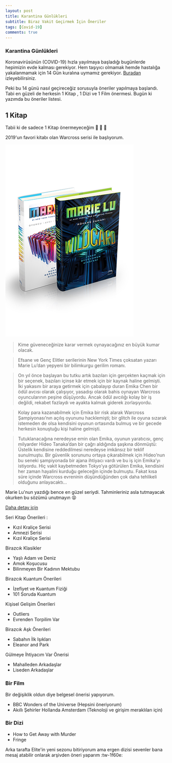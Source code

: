 ```yaml
---
layout: post
title: Karantina Günlükleri
subtitle: Biraz Vakit Geçirmek İçin Öneriler
tags: [Covid-19]
comments: true
---
```


### Karantina Günlükleri

Koronavirüsünün  (COVID-19) hızla yayılmaya başladığı bugünlerde hepimizin evde kalması gerekiyor. Hem taşıyıcı olmamak hemde hastalığa yakalanmamak için 14 Gün kuralına uymamız gerekiyor. [Buradan](https://twitter.com/drfahrettinkoca/status/1239619552662761474?s=20 "Buradan") izleyebilirsiniz.

Peki bu 14 günü nasıl geçireceğiz sorusuyla öneriler yapılmaya başlandı. Tabi en güzeli de herkesin 1 Kitap , 1 Dizi ve 1 Film önermesi. 
Bugün ki yazımda bu öneriler listesi.

## 1 Kitap

Tabii ki de sadece 1 Kitap önermeyeceğim :dancer: :dancer: :dancer:

2019'un favori kitabı olan Warcross serisi ile başlıyorum.

![](/img/marielu.jpg)

>  Kime güveneceğinize karar vermek oynayacağınız en büyük kumar olacak.

> Efsane ve Genç Elitler serilerinin New York Times çoksatan yazarı Marie Lu’dan yepyeni bir bilimkurgu gerilim romanı.

> On yıl önce başlayan bu tutku artık bazıları için gerçekten kaçmak için bir seçenek, bazıları içinse kâr etmek için bir kaynak haline gelmişti. İki yakasını bir araya getirmek için çabalayıp duran Emika Chen bir ödül avcısı olarak çalışıyor, yasadışı olarak bahis oynayan Warcross oyuncularının peşine düşüyordu. Ancak ödül avcılığı kolay bir iş değildi, rekabet fazlaydı ve ayakta kalmak giderek zorlaşıyordu.

> Kolay para kazanabilmek için Emika bir risk alarak Warcross Şampiyonası’nın açılış oyununu hacklemişti; bir glitch ile oyuna sızarak istemeden de olsa kendisini oyunun ortasında bulmuş ve bir gecede herkesin konuştuğu kişi haline gelmişti.

> Tutuklanacağına neredeyse emin olan Emika, oyunun yaratıcısı, genç milyarder Hideo Tanaka’dan bir çağrı aldığında şaşkına dönmüştü: Üstelik kendisine reddedilmesi neredeyse imkânsız bir teklif sunulmuştu. Bir güvenlik sorununu ortaya çıkarabilmek için Hideo’nun bu seneki şampiyonada bir ajana ihtiyacı vardı ve bu iş için Emika’yı istiyordu. Hiç vakit kaybetmeden Tokyo’ya götürülen Emika, kendisini her zaman hayalini kurduğu geleceğin içinde bulmuştu. Fakat kısa süre içinde Warcross evreninin düşündüğünden çok daha tehlikeli olduğunu anlayacaktı…


Marie Lu'nun yazdığı bence en güzel seriydi. Tahminleriniz asla tutmayacak okurken bu sözümü unutmayın :stuck_out_tongue_closed_eyes:

[Daha detay için ](https://www.kitapsepeti.com/urun/detay/kitap/mari%CC%87e-lu-2-ki%CC%87tap-takim-ci%CC%87ltli/1424808 "Daha detay için ")


Seri Kitap Önerileri :

- Kızıl Kraliçe Serisi 
- Amnezi Serisi
- Kızıl Kraliçe Serisi 

Birazcık Klasikler

- Yaşlı Adam ve Deniz 
- Amok Koşucusu 
- Bilinmeyen Bir Kadının Mektubu 

Birazcık Kuantum Önerileri 

- İzefiyet ve Kuantum Fiziği 
- 101 Soruda Kuantum

Kişisel Gelişim Önerileri

- Outliers
- Evrenden Torpilim Var

Birazcık Aşk Önerileri 

- Sabahın İlk Işıkları 
- Eleanor and Park

Gülmeye İhtiyacım Var Önerisi

- Mahalleden Arkadaşlar 
- Liseden Arkadaşlar

###  Bir Film

Bir değişiklik oldun diye belgesel önerisi yapıyorum. 

- BBC Wonders of the Universe (Hepsini öneriyorum)
- Akıllı Şehirler Hollanda Amsterdam (Teknoloji ve girişim meraklıları için)

### Bir Dizi

- How to Get Away with Murder 
- Fringe 

Arka tarafta Elite'in yeni sezonu bitiriyorum ama ergen dizisi sevenler bana mesaj atabilir onlarak arşivden öneri yaparım :tw-1f60e:






